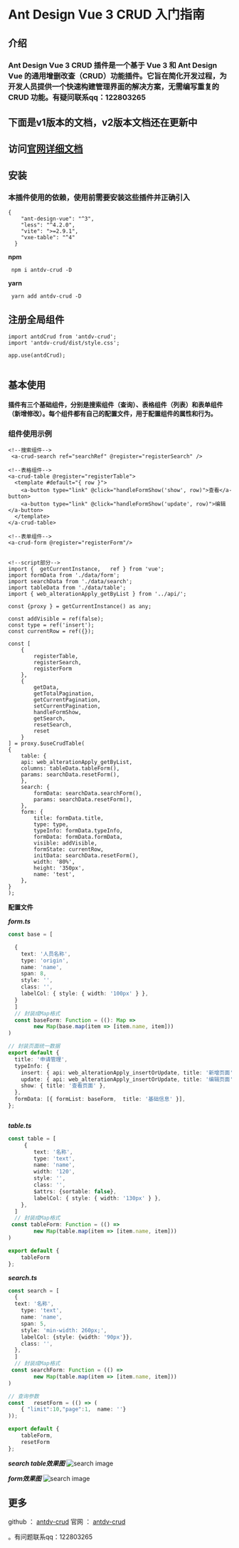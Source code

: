 # Ant Design Vue 3 CRUD 入门指南

## 介绍
### Ant Design Vue 3 CRUD 插件是一个基于 Vue 3 和 Ant Design Vue 的通用增删改查（CRUD）功能插件。它旨在简化开发过程，为开发人员提供一个快速构建管理界面的解决方案，无需编写重复的 CRUD 功能。有疑问联系qq：122803265

## 下面是v1版本的文档，v2版本文档还在更新中



## 访问[官网详细文档](http://chendimao.com:8888)
## 安装
### 本插件使用的依赖，使用前需要安装这些插件并正确引入
```json{4}
{
    "ant-design-vue": "^3",  
    "less": "^4.2.0",
    "vite": ">=2.9.1",
    "vxe-table": "^4"
  }
  ```
**npm**

```bash{4}
 npm i antdv-crud -D
``` 
**yarn**

```bash{4}
 yarn add antdv-crud -D
``` 

## 注册全局组件
```js{4}
import antdCrud from 'antdv-crud';
import 'antdv-crud/dist/style.css';

app.use(antdCrud);


``` 

## 基本使用
####  插件有三个基础组件，分别是搜索组件（查询）、表格组件（列表）和表单组件（新增修改）。每个组件都有自己的配置文件，用于配置组件的属性和行为。
### 组件使用示例

```vue
<!--搜索组件-->
 <a-crud-search ref="searchRef" @register="registerSearch" />

<!--表格组件-->
<a-crud-table @register="registerTable">
  <template #default="{ row }">
    <a-button type="link" @click="handleFormShow('show', row)">查看</a-button>
    <a-button type="link" @click="handleFormShow('update', row)">编辑</a-button>
  </template>
</a-crud-table>

<!--表单组件-->
<a-crud-form @register="registerForm"/>


<!--script部分-->
import {  getCurrentInstance,   ref } from 'vue';
import formData from './data/form';
import searchData from './data/search';
import tableData from './data/table';
import { web_alterationApply_getByList } from '../api/';

const {proxy } = getCurrentInstance() as any;

const addVisible = ref(false);
const type = ref('insert');
const currentRow = ref({});

const [
    {
        registerTable,
        registerSearch,
        registerForm
    },
    {
        getData,
        getTotalPagination,
        getCurrentPagination,
        setCurrentPagination,
        handleFormShow,
        getSearch,
        resetSearch,
        reset
    }
] = proxy.$useCrudTable(
{
    table: {
    api: web_alterationApply_getByList,
    columns: tableData.tableForm(),
    params: searchData.resetForm(),
    },
    search: {
        formData: searchData.searchForm(),
        params: searchData.resetForm(),
    },
    form: {
        title: formData.title,
        type: type,
        typeInfo: formData.typeInfo,
        formData: formData.formData,
        visible: addVisible,
        formState: currentRow,
        initData: searchData.resetForm(),
        width: '80%',
        height: '350px',
        name: 'test',
    },
}
);

```

**配置文件**

***form.ts***
```form.ts
const base = [

  {
    text: '人员名称',
    type: 'origin',
    name: 'name',
    span: 8,
    style: '',
    class: '',
    labelCol: { style: { width: '100px' } },
  }
  ]
  // 封装成Map格式
  const baseForm: Function = ((): Map =>
        new Map(base.map(item => [item.name, item]))
)

// 封装页面统一数据
export default {
  title: '申请管理',
  typeInfo: {
    insert: { api: web_alterationApply_insertOrUpdate, title: '新增页面' },
    update: { api: web_alterationApply_insertOrUpdate, title: '编辑页面' },
    show: { title: '查看页面' },
  },
  formData: [{ formList: baseForm,  title: '基础信息' }],
};



```

***table.ts***
```table.ts
const table = [
     {
        text: '名称',
        type: 'text',
        name: 'name',
        width: '120',
        style: '',
        class: '',
        $attrs: {sortable: false},
        labelCol: { style: { width: '130px' } },
    },
  ]
  // 封装成Map格式
 const tableForm: Function = (() =>
        new Map(table.map(item => [item.name, item]))
)

export default {
    tableForm
};


```

***search.ts***
```search.ts
const search = [
  {
  text: '名称',
    type: 'text',
    name: 'name',
    span: 5,
    style: 'min-width: 260px;',
    labelCol: {style: {width: '90px'}},
    class: '',
  },
  ]
  // 封装成Map格式
 const searchForm: Function = (() =>
        new Map(table.map(item => [item.name, item]))
)

// 查询参数
const   resetForm = (() => (
    { "limit":10,"page":1,  name: ''}
));

export default {
    tableForm,
    resetForm
};
```

***search table效果图***
![search image](/docs/public/img/img.png)

 
***form效果图***
![search image](/docs/public/img/img_1.png)

 




## 更多

github ： [antdv-crud](https://github.com/chendimao/antdv-crud)
官网 ： [antdv-crud](http://chendimao.com:8888)

。有问题联系qq：122803265
